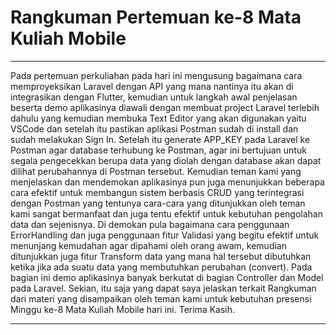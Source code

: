 # Rangkuman Pertemuan ke-8 Mata Kuliah Mobile

---

Pada pertemuan perkuliahan pada hari ini mengusung bagaimana cara memproyeksikan Laravel dengan API yang mana nantinya itu akan di integrasikan dengan Flutter, kemudian
untuk langkah awal penjelasan beserta demo aplikasinya diawali dengan membuat project Laravel terlebih dahulu yang kemudian membuka Text Editor yang akan digunakan yaitu VSCode
dan setelah itu pastikan aplikasi Postman sudah di install dan sudah melakukan Sign In. Setelah itu generate APP_KEY pada Laravel ke Postman agar database terhubung ke Postman, 
agar ini bertujuan untuk segala pengecekkan berupa data yang diolah dengan database akan dapat dilihat perubahannya di Postman tersebut. 
Kemudian teman kami yang menjelaskan dan mendemokan aplikasinya pun juga menunjukkan beberapa cara efektif untuk membangun sistem berbasis CRUD yang terintegrasi dengan Postman 
yang tentunya cara-cara yang ditunjukkan oleh teman kami sangat bermanfaat dan juga tentu efektif untuk 
kebutuhan pengolahan data dan sejenisnya. Di demokan pula bagaimana cara penggunaan ErrorHandling dan juga penggunaan fitur Validasi yang begitu efektif untuk menunjang kemudahan
agar dipahami oleh orang awam, kemudian ditunjukkan juga fitur Transform data yang mana hal tersebut dibutuhkan ketika jika ada suatu data yang membutuhkan perubahan (convert).
Pada bagian ini demo aplikasinya banyak berkutat di bagian Controller dan Model pada Laravel. Sekian, itu saja yang dapat saya jelaskan terkait Rangkuman dari materi yang disampaikan
oleh teman kami untuk kebutuhan presensi Minggu ke-8 Mata Kuliah Mobile hari ini. Terima Kasih.

---
